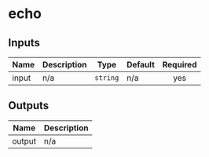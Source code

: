 # echo

<!-- BEGIN_TF_DOCS -->


## Inputs

| Name | Description | Type | Default | Required |
|------|-------------|------|---------|:--------:|
| input | n/a | `string` | n/a | yes |

## Outputs

| Name | Description |
|------|-------------|
| output | n/a |
<!-- END_TF_DOCS -->
